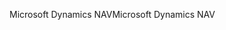 <span data-ttu-id="d86e4-101">Microsoft Dynamics NAV</span><span class="sxs-lookup"><span data-stu-id="d86e4-101">Microsoft Dynamics NAV</span></span>
